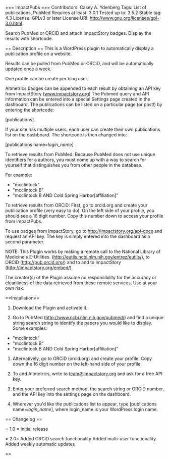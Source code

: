 === ImpactPubs ===
Contributors: Casey A. Ydenberg
Tags: List of publications, PubMed
Requires at least: 3.0.1
Tested up to: 3.5.2
Stable tag: 4.3
License: GPLv3 or later
License URI: http://www.gnu.org/licenses/gpl-3.0.html

Search PubMed or ORCiD and attach ImpactStory badges. Display the results with shortcode.

== Description ==
This is a WordPress plugin to automatically display a publication profile on a website.

Results can be pulled from PubMed or ORCiD, and will be automatically updated once a week.

One profile can be create per blog user.

Altmetrics badges can be appended to each result by obtaining an API key from ImpactStory (www.impactstory.org)
The Pubmed query and API information can be entered into a special Settings page created in the dashboard. 
The publications can be listed on a particular page (or post!) by entering the shortcode:

[publications]

If your site has multiple users, each user can create their own publications list on the dashboard. The
shortcode is then changed into:

[publications name=<i>login_name</i>]

To retrieve results from PubMed:
Because PubMed does not use unique identifiers for a authors,
you must come up with a way to search for yourself that distinguishes
you from other people in the database.

For example:
* "mcclintock"
* "mcclintock B"
* "mcclintock B AND Cold Spring Harbor[affiliation]"

To retrieve results from ORCiD:
First, go to orcid.org and create your publication profile (very easy to do). 
On the left side of your profile, you should see a 16 digit number. Copy this
number down to access your profile from ImpactPubs.

To use badges from ImpactStory, go to http://impactstory.org/api-docs and request an API key. The key is
simply entered into the dashboard as a second parameter.

NOTE: This Plugin works by making a remote call to the National Library of Medicine's E-Utilities.
(http://eutils.ncbi.nlm.nih.gov/entrez/eutils/), to ORCiD (http://pub.orcid.org/) and to
and to ImpactStory (http://impactstory.org/embed/).

The creator(s) of the Plugin assume no responsibility for the accuracy or cleanliness of the data retrieved 
from these remote services. Use at your own risk.

==Installation==

1. Download the Plugin and activate it.

1. Go to PubMed (http://www.ncbi.nlm.nih.gov/pubmed/) and find a unique string search string to identify
the papers you would like to display. Some examples:
* "mcclintock"
* "mcclintock B"
* "mcclintock B AND Cold Spring Harbor[affiliation]"

1. Alternatively, go to ORCiD (orcid.org) and create your profile. Copy down the 16 digit number
on the left-hand side of your profile.

1. To add Altmetrics, write to team@impactstory.org and ask for a free API key.

1. Enter your preferred search method, the search string or ORCiD number, and the API key into the settings page on the dashboard.

1. Wherever you'd like the publications list to appear, type [publications name=<i>login_name</i>], where login_name is your WordPress login name.

== Changelog ==

= 1.0 =
Initial release

= 2.0=
Added ORCiD search functionality
Added multi-user functionality
Added weekly automatic updates

==